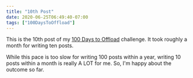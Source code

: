 ```yaml
---
title: "10th Post"
date: 2020-06-25T06:49:40-07:00
tags: ["100DaysToOffload"]
---
```

This is the 10th post of my [100 Days to Offload](https://100daystooffload.com/) challenge. It took roughly a month for writing ten posts.

While this pace is too slow for writing 100 posts within a year, writing 10 posts within a month is really A LOT for me. So, I'm happy about the outcome so far.
